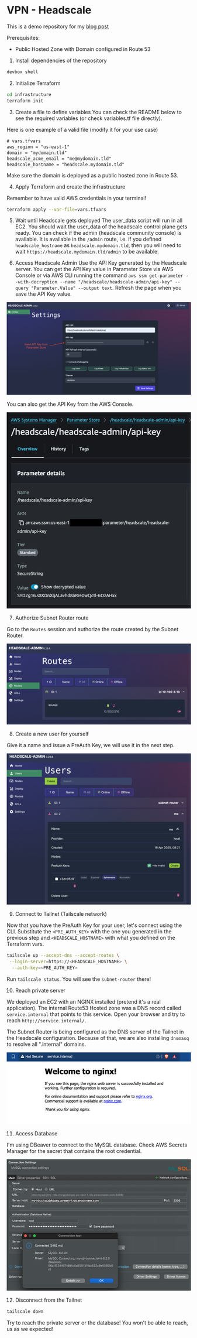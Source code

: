 # VPN - Headscale
This is a demo repository for my [blog post](http://felipetrindade.com/headscale)

Prerequisites:
- Public Hosted Zone with Domain configured in Route 53

1) Install dependencies of the repository

```sh
devbox shell
```

2) Initialize Terraform

```sh
cd infrastructure
terraform init
```

3) Create a file to define variables
You can check the README below to see the required variables (or check variables.tf file directly).

Here is one example of a valid file (modify it for your use case)

```hcl
# vars.tfvars
aws_region = "us-east-1"
domain = "mydomain.tld"
headscale_acme_email = "me@mydomain.tld"
headscale_hostname = "headscale.mydomain.tld"
```

Make sure the domain is deployed as a public hosted zone in Route 53.

4) Apply Terraform and create the infrastructure

Remember to have valid AWS credentials in your terminal!

```sh
terraform apply --var-file=vars.tfvars
```

5) Wait until Headscale gets deployed
The user_data script will run in all EC2. You should wait the user_data of the headscale control plane gets ready. You can check if the admin (headscale community console) is available. It is available in the `/admin` route, i.e. if you defined `headscale_hostname` as `headscale.mydomain.tld`, then you will need to wait `https://headscale.mydomain.tld/admin` to be available.

6) Access Headscale Admin
Use the API Key generated by the Headscale server. You can get the API Key value in Parameter Store via AWS Console or via AWS CLI running the command `aws ssm get-parameter --with-decryption --name "/headscale/headscale-admin/api-key" --query "Parameter.Value" --output text`. Refresh the page when you save the API Key value.

![Screenshot of Login page of Headscale Admin panel](./docs/login-headscale-admin.png)

You can also get the API Key from the AWS Console.

![API Key from AWS Console](./docs/parameter-store-api-key.png)

7) Authorize Subnet Router route

Go to the `Routes` session and authorize the route created by the Subnet Router.

![Screenshot of Routes allowed by Headscale](./docs/routes.png)

8) Create a new user for yourself

Give it a name and issue a PreAuth Key, we will use it in the next step.

![Screenshot creating user in Headscale Admin panel](./docs/create-user.png)

9) Connect to Tailnet (Tailscale network)

Now that you have the PreAuth Key for your user, let's connect using the CLI. Substitute the `<PRE_AUTH_KEY>` with the one you generated in the previous step and `<HEADSCALE_HOSTNAME>` with what you defined on the Terraform vars.

```sh
tailscale up --accept-dns --accept-routes \
 --login-server=https://<HEADSCALE_HOSTNAME> \
  --auth-key=<PRE_AUTH_KEY>
```

Run `tailscale status`. You will see the `subnet-router` there!

10) Reach private server

We deployed an EC2 with an NGINX installed (pretend it's a real application). The internal Route53 Hosted zone was a DNS record called `service.internal` that points to this service. Open your browser and try to reach `http://service.internal/`.

The Subnet Router is being configured as the DNS server of the Tailnet in the Headscale configuration. Because of that, we are also installing `dnsmasq` to resolve all ".internal" domains.

![Screenshot of NGINX private service](./docs/service.png)

11) Access Database

I'm using DBeaver to connect to the MySQL database. Check AWS Secrets Manager for the secret that contains the root credential.

![Screenshot of Connecting to the RDS](./docs/db-connect.png)

12) Disconnect from the Tailnet

```sh
tailscale down
```

Try to reach the private server or the database! You won't be able to reach, us as we expected!